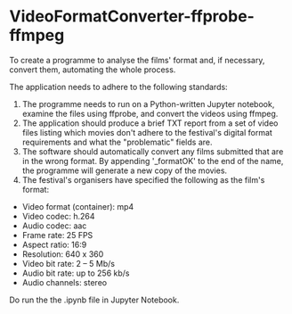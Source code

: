 # VideoFormatConverter-ffprobe-ffmpeg
 
To create a programme to analyse the films' format and, if necessary, convert them, automating the whole process.

The application needs to adhere to the following standards: 
1. The programme needs to run on a Python-written Jupyter notebook, examine the files using ffprobe, and convert the videos using ffmpeg. 
2. The application should produce a brief TXT report from a set of video files listing which movies don't adhere to the festival's digital format requirements and what the "problematic" fields are. 
3. The software should automatically convert any films submitted that are in the wrong format. By appending '_formatOK' to the end of the name, the programme will generate a new copy of the movies. 
4. The festival's organisers have specified the following as the film's format:
- Video format (container): mp4 
- Video codec: h.264 
- Audio codec: aac 
- Frame rate: 25 FPS 
- Aspect ratio: 16:9 
- Resolution: 640 x 360 
- Video bit rate: 2 – 5 Mb/s 
- Audio bit rate: up to 256 kb/s 
- Audio channels: stereo 

Do run the the .ipynb file in Jupyter Notebook. 

